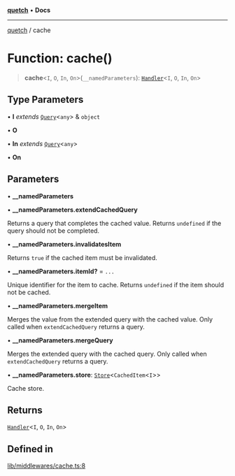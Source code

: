 [**quetch**](../README.md) • **Docs**

***

[quetch](../README.md) / cache

# Function: cache()

> **cache**\<`I`, `O`, `In`, `On`\>(`__namedParameters`): [`Handler`](../type-aliases/Handler.md)\<`I`, `O`, `In`, `On`\>

## Type Parameters

• **I** *extends* [`Query`](../type-aliases/Query.md)\<`any`\> & `object`

• **O**

• **In** *extends* [`Query`](../type-aliases/Query.md)\<`any`\>

• **On**

## Parameters

• **\_\_namedParameters**

• **\_\_namedParameters.extendCachedQuery**

Returns a query that completes the cached value.
Returns `undefined` if the query should not be completed.

• **\_\_namedParameters.invalidatesItem**

Returns `true` if the cached item must be invalidated.

• **\_\_namedParameters.itemId?** = `...`

Unique identifier for the item to cache.
Returns `undefined` if the item should not be cached.

• **\_\_namedParameters.mergeItem**

Merges the value from the extended query with the cached value.
Only called when `extendCachedQuery` returns a query.

• **\_\_namedParameters.mergeQuery**

Merges the extended query with the cached query.
Only called when `extendCachedQuery` returns a query.

• **\_\_namedParameters.store**: [`Store`](../type-aliases/Store.md)\<`CachedItem`\<`I`\>\>

Cache store.

## Returns

[`Handler`](../type-aliases/Handler.md)\<`I`, `O`, `In`, `On`\>

## Defined in

[lib/middlewares/cache.ts:8](https://github.com/nevoland/quetch/blob/4c3c4d08a348f3317d0dfdffa7516132c18306c7/lib/middlewares/cache.ts#L8)
